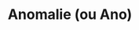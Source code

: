---
layout: term
title: 'Anomalie (ou Ano)'
name: anomalie
description: "Événement officiel organisé par Niantic qui a lieu dans une ou plusieurs villes."
---